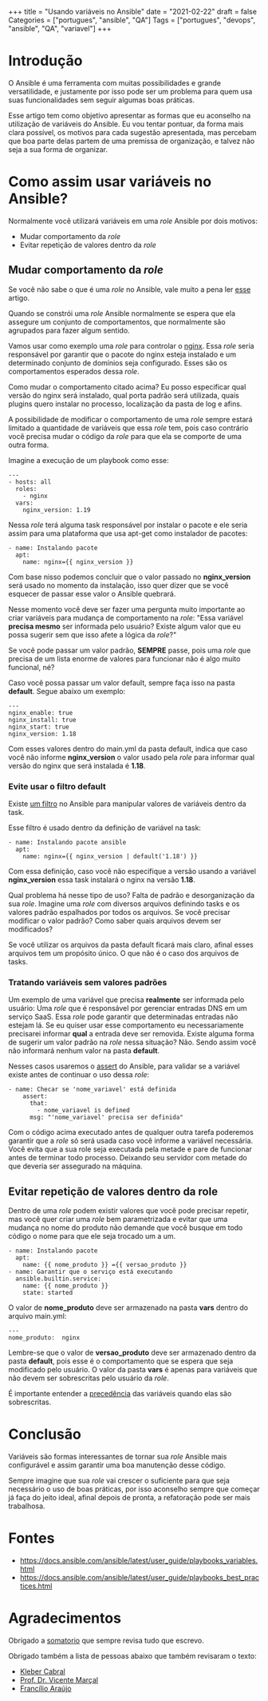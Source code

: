 +++
title = "Usando variáveis no Ansible"
date = "2021-02-22"
draft = false
Categories = ["portugues", "ansible", "QA"]
Tags = ["portugues", "devops", "ansible", "QA", "variavel"]
+++

# Introdução

O Ansible é uma ferramenta com muitas possibilidades e grande versatilidade, e justamente por isso pode ser um problema para quem usa suas funcionalidades sem seguir algumas boas práticas.

Esse artigo tem como objetivo apresentar as formas que eu aconselho na utilização de variáveis do Ansible. Eu vou tentar pontuar, da forma mais clara possível, os motivos para cada sugestão apresentada, mas percebam que boa parte delas partem de uma premissa de organização, e talvez não seja a sua forma de organizar.

# Como assim usar variáveis no Ansible? 

Normalmente você utilizará variáveis em uma *role* Ansible por dois motivos: 

 - Mudar comportamento da *role*
 - Evitar repetição de valores dentro da *role*

## Mudar comportamento da *role*

Se você não sabe o que é uma *role* no Ansible, vale muito a pena ler [esse](https://gomex.me/2021/01/18/como-organizar-as-roles-e-playbooks-do-ansible/) artigo.

Quando se constrói uma *role* Ansible normalmente se espera que ela assegure um conjunto de comportamentos, que normalmente são agrupados para fazer algum sentido. 

Vamos usar como exemplo uma *role* para controlar o [nginx](https://nginx.org/en/). Essa *role* seria responsável por garantir que o pacote do nginx esteja instalado e um determinado conjunto de domínios seja configurado. Esses são os comportamentos esperados dessa *role*.

Como mudar o comportamento citado acima? Eu posso especificar qual versão do nginx será instalado, qual porta padrão será utilizada, quais plugins quero instalar no processo, localização da pasta de log e afins.

A possibilidade de modificar o comportamento de uma *role* sempre estará limitado a quantidade de variáveis que essa *role* tem, pois caso contrário você precisa mudar o código da *role* para que ela se comporte de uma outra forma.

Imagine a execução de um playbook como esse:

```
---
- hosts: all
  roles:
    - nginx
  vars:
    nginx_version: 1.19
```

Nessa *role* terá alguma task responsável por instalar o pacote e ele seria assim para uma plataforma que usa apt-get como instalador de pacotes:

```
- name: Instalando pacote
  apt:
    name: nginx={{ nginx_version }}
```

Com base nisso podemos concluir que o valor passado no **nginx_version** será usado no momento da instalação, isso quer dizer que se você esquecer de passar esse valor o Ansible quebrará.

Nesse momento você deve ser fazer uma pergunta muito importante ao criar variáveis para mudança de comportamento na *role*: "Essa variável **precisa mesmo** ser informada pelo usuário? Existe algum valor que eu possa sugerir sem que isso afete a lógica da *role*?" 

Se você pode passar um valor padrão, **SEMPRE** passe, pois uma *role* que precisa de um lista enorme de valores para funcionar não é algo muito funcional, né?

Caso você possa passar um valor default, sempre faça isso na pasta **default**. Segue abaixo um exemplo:

```
---
nginx_enable: true
nginx_install: true
nginx_start: true
nginx_version: 1.18
```

Com esses valores dentro do main.yml da pasta default, indica que caso você não informe **nginx_version** o valor usado pela *role* para informar qual versão do nginx que será instalada é **1.18**.

### Evite usar o filtro default

Existe [um filtro](https://docs.ansible.com/ansible/latest/user_guide/playbooks_filters.html#providing-default-values) no Ansible para manipular valores de variáveis dentro da task.

Esse filtro é usado dentro da definição de variável na task:

```
- name: Instalando pacote ansible
  apt:
    name: nginx={{ nginx_version | default('1.18') }}
```

Com essa definição, caso você não especifique a versão usando a variável **nginx_version** essa task instalará o nginx na versão **1.18**.

Qual problema há nesse tipo de uso? Falta de padrão e desorganização da sua *role*. Imagine uma *role* com diversos arquivos definindo tasks e os valores padrão espalhados por todos os arquivos. Se você precisar modificar o valor padrão? Como saber quais arquivos devem ser modificados? 

Se você utilizar os arquivos da pasta default ficará mais claro, afinal esses arquivos tem um propósito único. O que não é o caso dos arquivos de tasks.

### Tratando variáveis sem valores padrões

Um exemplo de uma variável que precisa **realmente** ser informada pelo usuário: Uma *role* que é responsável por gerenciar entradas DNS em um serviço SaaS. Essa *role* pode garantir que determinadas entradas não estejam lá. Se eu quiser usar esse comportamento eu necessariamente precisarei informar **qual** a entrada deve ser removida. Existe alguma forma de sugerir um valor padrão na *role* nessa situação? Não. Sendo assim você não informará nenhum valor na pasta **default**.

Nesses casos usaremos o [assert](https://docs.ansible.com/ansible/latest/collections/ansible/builtin/assert_module.html) do Ansible, para validar se a variável existe antes de continuar o uso dessa *role*:

```
- name: Checar se 'nome_variavel' está definida
    assert:
      that:
        - nome_variavel is defined
      msg: "'nome_variavel' precisa ser definida"
```

Com o código acima executado antes de qualquer outra tarefa poderemos garantir que a *role* só será usada caso você informe a variável necessária. Você evita que a sua role seja executada pela metade e pare de funcionar antes de terminar todo processo. Deixando seu servidor com metade do que deveria ser assegurado na máquina.

## Evitar repetição de valores dentro da role

Dentro de uma *role* podem existir valores que você pode precisar repetir, mas você quer criar uma *role* bem parametrizada e evitar que uma mudança no nome do produto não demande que você busque em todo código o nome para que ele seja trocado um a um.
```
- name: Instalando pacote
  apt:
    name: {{ nome_produto }} ={{ versao_produto }}
- name: Garantir que o serviço está executando
  ansible.builtin.service:
    name: {{ nome_produto }}
    state: started
```

O valor de **nome_produto** deve ser armazenado na pasta **vars** dentro do arquivo main.yml:


```
---
nome_produto:  nginx
```

Lembre-se que o valor de **versao_produto** deve ser armazenado dentro da pasta **default**, pois esse é o comportamento que se espera que seja modificado pelo usuário. O valor da pasta **vars** é apenas para variáveis que não devem ser sobrescritas pelo usuário da *role*.

É importante entender a [precedência](https://docs.ansible.com/ansible/latest/user_guide/playbooks_variables.html#understanding-variable-precedence) das variáveis quando elas são sobrescritas.

# Conclusão

Variáveis são formas interessantes de tornar sua *role* Ansible mais configurável e assim garantir uma boa manutenção desse código.

Sempre imagine que sua *role* vai crescer o suficiente para que seja necessário o uso de boas práticas, por isso aconselho sempre que começar já faça do jeito ideal, afinal depois de pronta, a refatoração pode ser mais trabalhosa.

# Fontes

 - https://docs.ansible.com/ansible/latest/user_guide/playbooks_variables.html
 - https://docs.ansible.com/ansible/latest/user_guide/playbooks_best_practices.html

# Agradecimentos

Obrigado a [somatorio](https://twitter.com/somatorio) que sempre revisa tudo que escrevo.

Obrigado também a lista de pessoas abaixo que também revisaram o texto:

 - [Kleber Cabral](https://br.linkedin.com/in/klebercabral)
 - [Prof. Dr. Vicente Marçal](https://twitter.com/riverfount)
 - [Francílio Araújo](https://www.linkedin.com/in/)